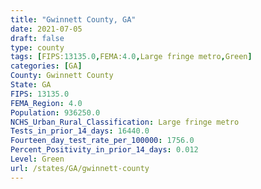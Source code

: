```yaml
---
title: "Gwinnett County, GA"
date: 2021-07-05
draft: false
type: county
tags: [FIPS:13135.0,FEMA:4.0,Large fringe metro,Green]
categories: [GA]
County: Gwinnett County
State: GA
FIPS: 13135.0
FEMA_Region: 4.0
Population: 936250.0
NCHS_Urban_Rural_Classification: Large fringe metro
Tests_in_prior_14_days: 16440.0
Fourteen_day_test_rate_per_100000: 1756.0
Percent_Positivity_in_prior_14_days: 0.012
Level: Green
url: /states/GA/gwinnett-county
---
```



